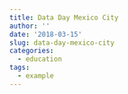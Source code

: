 ```yaml
---
title: Data Day Mexico City
author: ''
date: '2018-03-15'
slug: data-day-mexico-city
categories:
  - education
tags:
  - example
---
```


